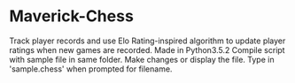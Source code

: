 # Maverick-Chess
Track player records and use Elo Rating-inspired algorithm to update player ratings when new games are recorded.
Made in Python3.5.2
Compile script with sample file in same folder. Make changes or display the file. Type in 'sample.chess' when prompted for filename. 
